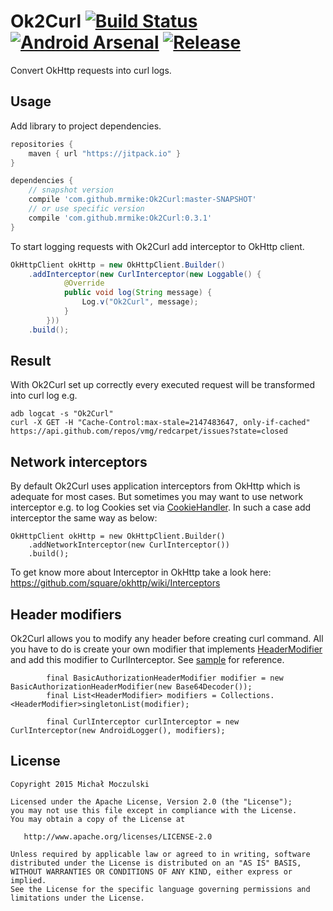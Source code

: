 # Ok2Curl [![Build Status](https://travis-ci.org/mrmike/Ok2Curl.svg)](https://travis-ci.org/mrmike/Ok2Curl) [![Android Arsenal](https://img.shields.io/badge/Android%20Arsenal-Ok2Curl-green.svg?style=flat)](https://android-arsenal.com/details/1/2653) [![Release](https://jitpack.io/v/mrmike/Ok2Curl.svg)](https://jitpack.io/#mrmike/Ok2Curl)

Convert OkHttp requests into curl logs.

## Usage
Add library to project dependencies.
```groovy
repositories {
    maven { url "https://jitpack.io" }
}

dependencies {
    // snapshot version
    compile 'com.github.mrmike:Ok2Curl:master-SNAPSHOT'
    // or use specific version
    compile 'com.github.mrmike:Ok2Curl:0.3.1'
}
```

To start logging requests with Ok2Curl add interceptor to OkHttp client.
```java
OkHttpClient okHttp = new OkHttpClient.Builder()
    .addInterceptor(new CurlInterceptor(new Loggable() {
            @Override
            public void log(String message) {
                Log.v("Ok2Curl", message);
            }
        }))
    .build();
```

## Result
With Ok2Curl set up correctly every executed request will be transformed into curl log e.g.
```shell
adb logcat -s "Ok2Curl"
curl -X GET -H "Cache-Control:max-stale=2147483647, only-if-cached" https://api.github.com/repos/vmg/redcarpet/issues?state=closed
```

## Network interceptors
By default Ok2Curl uses application interceptors from OkHttp which is adequate for most cases. But sometimes you may want to use network interceptor e.g. to log Cookies set via [CookieHandler](http://docs.oracle.com/javase/6/docs/api/java/net/CookieHandler.html). In such a case add interceptor the same way as below:  

```
OkHttpClient okHttp = new OkHttpClient.Builder()
    .addNetworkInterceptor(new CurlInterceptor())
    .build();
```

To get know more about Interceptor in OkHttp take a look here: https://github.com/square/okhttp/wiki/Interceptors

## Header modifiers
Ok2Curl allows you to modify any header before creating curl command. All you have to do is create your own modifier that implements [HeaderModifier](https://github.com/mrmike/Ok2Curl/blob/master/ok2curl/src/main/java/com/moczul/ok2curl/modifier/HeaderModifier.java) 
and add this modifier to CurlInterceptor. See [sample](https://github.com/mrmike/Ok2Curl/blob/master/sample/src/main/java/com/moczul/sample/RequestService.java) for reference.
```
        final BasicAuthorizationHeaderModifier modifier = new BasicAuthorizationHeaderModifier(new Base64Decoder());
        final List<HeaderModifier> modifiers = Collections.<HeaderModifier>singletonList(modifier);

        final CurlInterceptor curlInterceptor = new CurlInterceptor(new AndroidLogger(), modifiers);
```

## License

    Copyright 2015 Michał Moczulski

    Licensed under the Apache License, Version 2.0 (the "License");
    you may not use this file except in compliance with the License.
    You may obtain a copy of the License at

       http://www.apache.org/licenses/LICENSE-2.0

    Unless required by applicable law or agreed to in writing, software
    distributed under the License is distributed on an "AS IS" BASIS,
    WITHOUT WARRANTIES OR CONDITIONS OF ANY KIND, either express or implied.
    See the License for the specific language governing permissions and
    limitations under the License.
